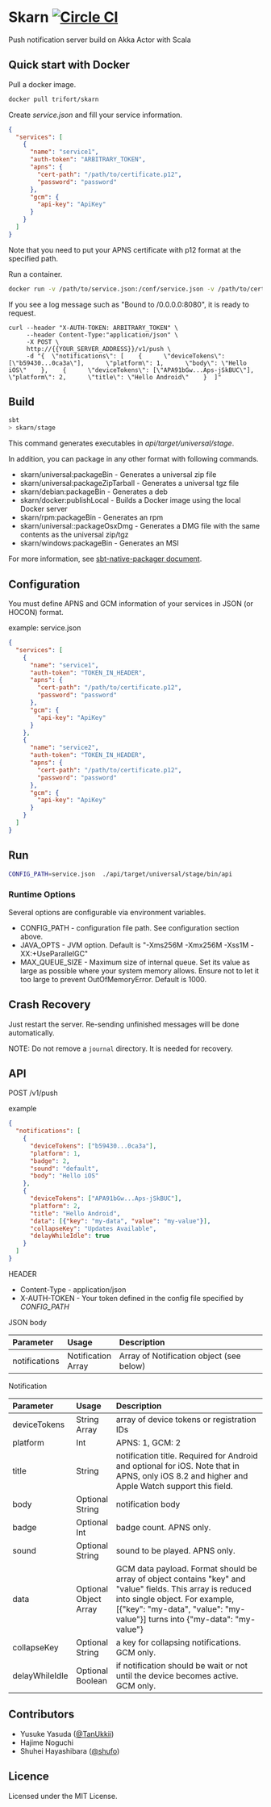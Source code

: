 # Skarn [![Circle CI](https://circleci.com/gh/trifort/skarn.svg?style=svg)](https://circleci.com/gh/trifort/skarn)

Push notification server build on Akka Actor with Scala

## Quick start with Docker

Pull a docker image.
```sh
docker pull trifort/skarn
```

Create *service.json* and fill your service information.

```json
{
  "services": [
    {
      "name": "service1",
      "auth-token": "ARBITRARY_TOKEN",
      "apns": {
        "cert-path": "/path/to/certificate.p12",
        "password": "password"
      },
      "gcm": {
        "api-key": "ApiKey"
      }
    }
  ]
}
```

Note that you need to put your APNS certificate with p12 format at the specified path.


Run a container.

```sh
docker run -v /path/to/service.json:/conf/service.json -v /path/to/certificate.p12:/path/to/certificate.p12 -e CONFIG_PATH=/conf/service.json -p 80:8080 -it trifort/skarn
```

If you see a log message such as "Bound to /0.0.0.0:8080", it is ready to request.

```
curl --header "X-AUTH-TOKEN: ARBITRARY_TOKEN" \
     --header Content-Type:"application/json" \
     -X POST \
     http://{{YOUR_SERVER_ADDRESS}}/v1/push \
     -d "{  \"notifications\": [    {      \"deviceTokens\": [\"b59430...0ca3a\"],      \"platform\": 1,      \"body\": \"Hello iOS\"    },    {      \"deviceTokens\": [\"APA91bGw...Aps-jSkBUC\"],      \"platform\": 2,      \"title\": \"Hello Android\"    }  ]"
```


## Build

```sh
sbt
> skarn/stage
```

This command generates executables in *api/target/universal/stage*.

In addition, you can package in any other format with following commands.

+ skarn/universal:packageBin - Generates a universal zip file
+ skarn/universal:packageZipTarball - Generates a universal tgz file
+ skarn/debian:packageBin - Generates a deb
+ skarn/docker:publishLocal - Builds a Docker image using the local Docker server
+ skarn/rpm:packageBin - Generates an rpm
+ skarn/universal::packageOsxDmg - Generates a DMG file with the same contents as the universal zip/tgz
+ skarn/windows:packageBin - Generates an MSI

For more information, see [sbt-native-packager document](http://www.scala-sbt.org/sbt-native-packager/archetypes/java_app/my-first-project.html).

## Configuration

You must define APNS and GCM information of your services in JSON (or HOCON) format.

example: service.json
```json
{
  "services": [
    {
      "name": "service1",
      "auth-token": "TOKEN_IN_HEADER",
      "apns": {
        "cert-path": "/path/to/certificate.p12",
        "password": "password"
      },
      "gcm": {
        "api-key": "ApiKey"
      }
    },
    {
      "name": "service2",
      "auth-token": "TOKEN_IN_HEADER",
      "apns": {
        "cert-path": "/path/to/certificate.p12",
        "password": "password"
      },
      "gcm": {
        "api-key": "ApiKey"
      }
    }
  ]
}
```

## Run

```sh
CONFIG_PATH=service.json  ./api/target/universal/stage/bin/api
```

### Runtime Options
Several options are configurable via environment variables.

+ CONFIG_PATH - configuration file path. See configuration section above.
+ JAVA_OPTS - JVM option. Default is "-Xms256M -Xmx256M -Xss1M -XX:+UseParallelGC"
+ MAX_QUEUE_SIZE - Maximum size of internal queue. Set its value as large as possible where your system memory allows. Ensure not to let it too large to prevent OutOfMemoryError. Default is 1000.


## Crash Recovery
Just restart the server. Re-sending unfinished messages will be done automatically.

NOTE: Do not remove a `journal` directory. It is needed for recovery.

## API

POST /v1/push

example

```json
{
  "notifications": [
    {
      "deviceTokens": ["b59430...0ca3a"],
      "platform": 1,
      "badge": 2,
      "sound": "default",
      "body": "Hello iOS"
    },
    {
      "deviceTokens": ["APA91bGw...Aps-jSkBUC"],
      "platform": 2,
      "title": "Hello Android",
      "data": [{"key": "my-data", "value": "my-value"}],
      "collapseKey": "Updates Available",
      "delayWhileIdle": true
    }
  ]
}
```

HEADER
+ Content-Type - application/json
+ X-AUTH-TOKEN - Your token defined in the config file specified by *CONFIG_PATH*

JSON body

| Parameter    | Usage                   | Description |
|:-------------|:------------------------|:------------|
| notifications| Notification <br> Array | Array of Notification object (see below) |


Notification

| Parameter    | Usage                   | Description |
|:-------------|:------------------------|:------------|
| deviceTokens | String <br> Array       | array of device tokens or registration IDs |
| platform     | Int                     | APNS: 1, GCM: 2 |
| title        | String                  | notification title. Required for Android and optional for iOS. Note that in APNS, only iOS 8.2 and higher and Apple Watch support this field.  |
| body         | Optional <br> String    | notification body |
| badge        | Optional <br> Int       | badge count. APNS only. |
| sound        | Optional <br> String    | sound to be played. APNS only. |
| data         | Optional <br> Object <br> Array| GCM data payload. Format should be array of object contains "key" and "value" fields. This array is reduced into single object. For example, [{"key": "my-data", "value": "my-value"}] turns into {"my-data": "my-value"} |
| collapseKey  | Optional <br> String    | a key for collapsing notifications. GCM only. |
| delayWhileIdle| Optional <br> Boolean  | if notification should be wait or not until the device becomes active. GCM only. |



## Contributors

+ Yusuke Yasuda ([@TanUkkii](https://github.com/TanUkkii007))
+ Hajime Noguchi
+ Shuhei Hayashibara ([@shufo](https://github.com/shufo))

## Licence

Licensed under the MIT License.
